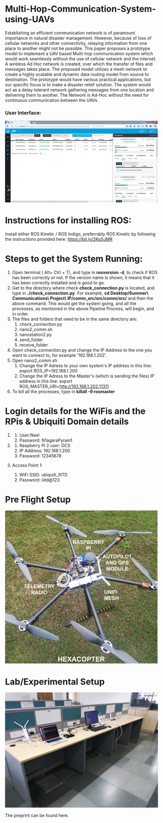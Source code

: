 # Multi-Hop-Communication-System-using-UAVs
Establishing an efficient communication network is of paramount importance in natural disaster management. However, because of loss of cellular networks and other connectivity, relaying information from one place to another might not be possible. This paper proposes a prototype model to implement a UAV based Multi-hop communication system which would work seamlessly without the use of cellular network and the internet. A wireless Ad Hoc network is created, over which the transfer of files and messages takes place. The proposed model utilizes a mesh network to create a highly scalable and dynamic data routing model from source to destination. The prototype would have various practical applications, but our specific focus is to make a disaster relief solution. The system would act as a delay tolerant network gathering messages from one location and delivering them to another. The Network is Ad-Hoc without the need for continuous communication between the UAVs.


### User Interface:
![](Screenshots/Unifi1.png)

# Instructions for installing ROS:
Install either ROS Kinetic / ROS Indigo, preferrably ROS Kinetic by following the instructions provided here: https://bit.ly/2Kp5JMR

# Steps to get the System Running:
1. Open terminal ( Alt+ Ctrl + T), and type in **rosversion -d**, to check if ROS has been correctly or not.
   If the version name is shown, it means that it has been correctly installed and is good to go.
2. Get to the directory where check **check_connection.py** is located, and type in **./check_connection.py**.
   For example, **cd Desktop/Summer\ Communications\ Project\ IP/comm_src/src/comm/src/** and then the above command.
   This would get the system going, and all the processes, as mentioned in the above Pipeline Process, will begin, and in order.
3. The files and folders that need to be in the same directory are: 
      1. check_connection.py
      2. nano2_comm.sh
      3. nanostation2.py
      4. send_folder
      5. receive_folder
4. Open check_connection.py and change the IP Address to the one you want to connect to, for example '192.168.1.202'.  
5. Open nano2_comm.sh
   1. Change the IP Adress to your own system's IP address in this line: export ROS_IP=192.168.1.200
   2. Change the IP Adress to the Master's (which is sending the files) IP address in this line: export ROS_MASTER_URI=http://192.168.1.202:11311
4. To kill all the processes, type in **killall -9 rosmaster**

# Login details for the WiFis and the RPis & Ubiquiti Domain details

1. 1. User:Neel
   2. Password: N1agaraPyram1

2. 1. Raspberry Pi
   2  user: DCS
   3. IP Address: 192.168.1.200
   4. Password: 12345678

3. Access Point 1:
   1. WiFi SSID: ubiquiti_IIITD
   2. Password: iiitd@123
   
   
# Pre Flight Setup   
![](Screenshots/Drone.png)  

# Lab/Experimental Setup
![](Screenshots/ab.jpg)  

The preprint can be found here.
